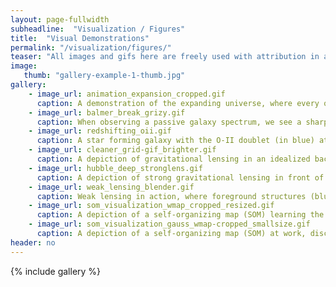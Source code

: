 ```yaml
---
layout: page-fullwidth
subheadline:  "Visualization / Figures"
title:  "Visual Demonstrations"
permalink: "/visualization/figures/"
teaser: "All images and gifs here are freely used with attribution in any presentation."
image:
   thumb: "gallery-example-1-thumb.jpg"
gallery:
    - image_url: animation_expansion_cropped.gif
      caption: A demonstration of the expanding universe, where every object becomes further away from every other unless they are gravitationally bound.
    - image_url: balmer_break_grizy.gif
      caption: When observing a passive galaxy spectrum, we see a sharp drop off in flux around 400 nm. As the galaxy becomes further away, we can see this break shifting to higher wavlengths. When we only have the images collected by filters, rather than the entire spectrum, we see this feature as the galaxy vanishes from our image. The correlation of when the galaxy disappears is closely linked to its distance!
    - image_url: redshifting_oii.gif
      caption: A star forming galaxy with the O-II doublet (in blue) at increasing distance and redshift away from us. When the blue line passes inot the gray region, it is undetectable by most silicon-based detectors and measuring the redshift from a given spectrum becomes difficult.
    - image_url: cleaner_grid-gif_brighter.gif
      caption: A depiction of gravitational lensing in an idealized background shows how light gets warped around an (invisible) foreground dark matter halo. As the lensing mass moves towards and away from the observer we can see the shapes of galaxies change.
    - image_url: hubble_deep_stronglens.gif
      caption: A depiction of strong gravitational lensing in front of the Hubble Ultra-Deep field, producing so-called Einstein rings when a galaxy is directly behind the lensing halo.
    - image_url: weak_lensing_blender.gif
      caption: Weak lensing in action, where foreground structures (blue) distort the background shapes, shearing them tangentially, magnifying them, and displacing them. Galaxy shapes that are distorted in this way can trace this foreground structure, even if that structure is entirely invisible to our instruments.
    - image_url: som_visualization_wmap_cropped_resized.gif
      caption: A depiction of a self-organizing map (SOM) learning the shape of a 3D data manifold, and reducing the dimensionality to 2D map efficiently.
    - image_url: som_visualization_gauss_wmap-cropped_smallsize.gif
      caption: A depiction of a self-organizing map (SOM) at work, discretizing a three-dimensional space into the two-dimensional map seen on the right. This unsupervised machine learning technique preserves the geometry and distribution of the data.
header: no
---
```


{% include gallery %}

